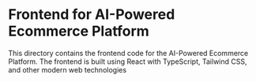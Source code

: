 # Frontend for AI-Powered Ecommerce Platform

This directory contains the frontend code for the AI-Powered Ecommerce Platform. The frontend is built using React with TypeScript, Tailwind CSS, and other modern web technologies
